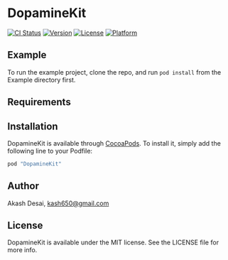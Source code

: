 # DopamineKit

[![CI Status](http://img.shields.io/travis/DopamineLabs/DopamineKit-iOS-CocoaPodRepo.svg?style=flat)](https://travis-ci.org/DopamineLabs/DopamineKit-iOS-CocoaPodRepo)
[![Version](https://img.shields.io/cocoapods/v/DopamineKit.svg?style=flat)](http://cocoapods.org/pods/DopamineKit)
[![License](https://img.shields.io/cocoapods/l/DopamineKit.svg?style=flat)](http://cocoapods.org/pods/DopamineKit)
[![Platform](https://img.shields.io/cocoapods/p/DopamineKit.svg?style=flat)](http://cocoapods.org/pods/DopamineKit)

## Example

To run the example project, clone the repo, and run `pod install` from the Example directory first.

## Requirements

## Installation

DopamineKit is available through [CocoaPods](http://cocoapods.org). To install
it, simply add the following line to your Podfile:

```ruby
pod "DopamineKit"
```

## Author

Akash Desai, kash650@gmail.com

## License

DopamineKit is available under the MIT license. See the LICENSE file for more info.
